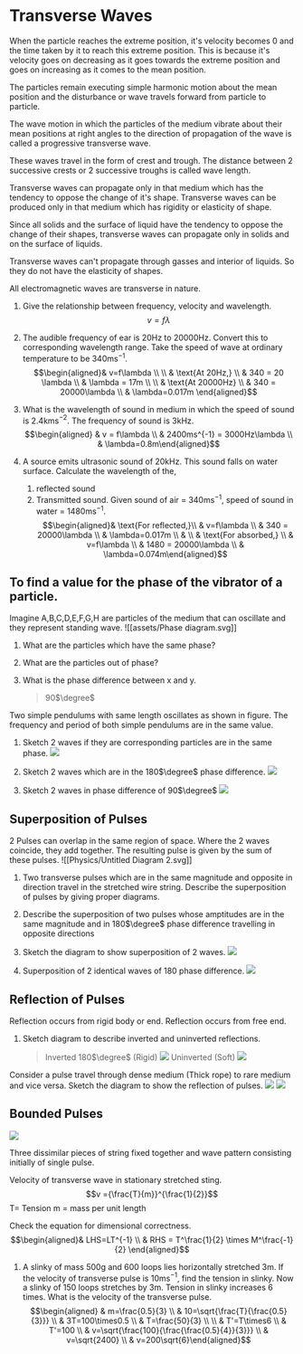 # Transverse Waves

When the particle reaches the extreme position, it's velocity becomes 0 and the time taken by it to reach this extreme position. This is because it's velocity goes on decreasing as it goes towards the extreme position and goes on increasing as it comes to the mean position.

The particles remain executing simple harmonic motion about the mean position and the disturbance or wave travels forward from particle to particle.

The wave motion in which the particles of the medium vibrate about their mean positions at right angles to the direction of propagation of the wave is called a progressive transverse wave. 

These waves travel in the form of crest and trough. The distance between 2 successive crests or 2 successive troughs is called wave length. 

Transverse waves can propagate only in that medium which has the tendency to oppose the change of it's shape. Transverse waves can be produced only in that medium which has rigidity or elasticity of shape.

Since all solids and the surface of liquid have the tendency to oppose the change of their shapes, transverse waves can propagate only in solids and on the surface of liquids.

Transverse waves can't propagate through gasses and interior of liquids. So they do not have the elasticity of shapes.

All electromagnetic waves are transverse in nature. 


1. Give the relationship between frequency, velocity and wavelength. $$v=f\lambda$$
2. The audible frequency of ear is 20Hz to 20000Hz. Convert this to corresponding wavelength range. Take the speed of wave at ordinary temperature to be 340ms$^{-1}$.
$$\begin{aligned}& v=f\lambda \\ \\ & \text{At 20Hz,} \\ & 340 = 20 \lambda \\ & \lambda = 17m \\ \\ & \text{At 20000Hz} \\ & 340 = 20000\lambda \\ & \lambda=0.017m \end{aligned}$$

3. What is the wavelength of sound in medium in which the speed of sound is 2.4kms$^{-2}$. The frequency of sound is 3kHz.
$$\begin{aligned} & v = f\lambda \\ & 2400ms^{-1} = 3000Hz\lambda \\ & \lambda=0.8m\end{aligned}$$

4. A source emits ultrasonic sound of 20kHz. This sound falls on water surface. Calculate the wavelength of the,
   1. reflected sound 
   2. Transmitted sound.
Given sound of air = 340ms$^{-1}$, speed of sound in water = 1480ms$^{-1}$.
$$\begin{aligned}& \text{For reflected,}\\ & v=f\lambda \\ & 340 = 20000\lambda \\ & \lambda=0.017m 
 \\ & \\ & \text{For absorbed,} \\ & v=f\lambda \\ & 1480 = 20000\lambda \\ & \lambda=0.074m\end{aligned}$$

## To find a value for the phase of the vibrator of a particle.

Imagine A,B,C,D,E,F,G,H are particles of the medium that can oscillate and they represent standing wave. 
![[assets/Phase diagram.svg]]
1. What are the particles which have the same phase? 
   > 

2. What are the particles out of phase?
   > 
   
3. What is the phase difference between x and y. 
   > 90$\degree$ 

Two simple pendulums with same length oscillates as shown in figure. The frequency and period of both simple pendulums are in the same value.

1. Sketch 2 waves if they are corresponding particles are in the same phase.
![](assets/images/Pasted%20image%2020221109194515.png)


2. Sketch 2 waves which are in the 180$\degree$ phase difference.
![](assets/images/Pasted%20image%2020221109194445.png)

3. Sketch 2 waves in phase difference of 90$\degree$
![](assets/images/Pasted%20image%2020221109194702.png)



## Superposition of Pulses

2 Pulses can overlap in the same region of space. Where the 2 waves coincide, they add together. The resulting pulse is given by the sum of these pulses.
![[Physics/Untitled Diagram 2.svg]]

1. Two transverse pulses which are in the same magnitude and opposite in direction travel in the stretched wire string. Describe the superposition of pulses by giving proper diagrams.

2. Describe the superposition of two pulses whose amptitudes are in the same magnitude and in 180$\degree$ phase difference travelling in opposite directions
3. Sketch the diagram to show superposition of 2 waves.
   ![](assets/images/Pasted%20image%2020221109200423.png)
4. Superposition of 2 identical waves of 180 phase difference. 
   ![](assets/images/Pasted%20image%2020221109200621.png)

## Reflection of Pulses

Reflection occurs from rigid body or end. Reflection occurs from free end.

1. Sketch diagram to describe inverted and uninverted reflections.
   > Inverted 180$\degree$ (Rigid)
   > ![](assets/images/Pasted%20image%2020221109201349.png)
   > Uninverted (Soft)
   >  ![](assets/images/Pasted%20image%2020221109201457.png)
   
Consider a pulse travel through dense medium (Thick rope) to rare medium and vice versa. Sketch the diagram to show the reflection of pulses.
![](assets/images/Pasted%20image%2020221109202318.png)
![](assets/images/Pasted%20image%2020221109202411.png)

## Bounded Pulses

![](assets/images/Pasted%20image%2020221109202552.png)

Three dissimilar pieces of string fixed together and wave pattern consisting initially of single pulse.

Velocity of transverse wave in stationary stretched sting.
$$v ={\frac{T}{m}}^{\frac{1}{2}}$$
T= Tension
m = mass per unit length

Check the equation for dimensional correctness.
$$\begin{aligned}& LHS=LT^{-1} \\ & RHS = T^\frac{1}{2} \times M^\frac{-1}{2} \end{aligned}$$

1. A slinky of mass 500g and 600 loops lies horizontally stretched 3m. If the velocity of transverse pulse is 10ms$^{-1}$, find the tension in slinky. Now a slinky of 150 loops stretches by 3m. Tension in slinky increases 6 times. What is the velocity of the transverse pulse.
   $$\begin{aligned} & m=\frac{0.5}{3} \\ & 10=\sqrt{\frac{T}{\frac{0.5}{3}}} \\ & 3T=100\times0.5 \\ & T=\frac{50}{3} \\ \\ & T'=T\times6 \\ & T'=100 \\ & v=\sqrt{\frac{100}{\frac{\frac{0.5}{4}}{3}}} \\ & v=\sqrt{2400} \\ & v=200\sqrt{6}\end{aligned}$$